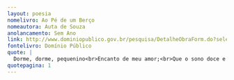 ```yaml
---
layout: poesia
nomelivro: Ao Pé de um Berço
nomeautora: Auta de Souza
anolancamento: Sem Ano
link: http://www.dominiopublico.gov.br/pesquisa/DetalheObraForm.do?select_action=&co_obra=81672
fontelivro: Domínio Público
quote: |
  Dorme, dorme, pequenino<br>Encanto de meu amor;<br>Que o sono doce e divino<br>Cerre-te as folhas, ó flor!
quotepagina: 1
---
```

